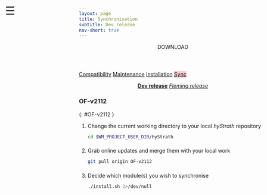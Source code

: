 ```yaml
---
layout: page
title: Synchronisation
subtitle: Dev release
nav-short: true
--- 
```


<div id="mySidenav" class="sidenav">
  <a href="javascript:void(0)" class="closebtn" onclick="closeNav()"><i class='fa fa-times'></i></a>
  <header>DOWNLOAD</header>
  <a href="https://hystrath.github.io/download/compatibility/">Compatibility</a>
  <a href="https://hystrath.github.io/download/maintenance/">Maintenance</a>
  <a href="https://hystrath.github.io/download/dev/installation/">Installation</a>
  <a href="https://hystrath.github.io/download/dev/sync/" style="background-color:#FFCCCC">Sync</a>
</div>

<span style="position: fixed;font-size:30px;cursor:pointer; margin:0px; top:60px;left:30px;" onclick="reopenNav()">&#9776;</span>

<script>
function openNav() {
  document.getElementById("mySidenav").style.width = "210px";
  document.getElementById("mySidenav").style.transition = "0s";
}

function closeNav() {
  document.getElementById("mySidenav").style.width = "0px";
  localStorage.removeItem('show_sidenav');
}

function reopenNav() {
  document.getElementById("mySidenav").style.width = "210px";
  document.getElementById("mySidenav").style.transition = "0.5s";
  localStorage.setItem("show_sidenav", true);
}

if (localStorage.getItem("show_sidenav")) openNav()
</script>

<p align="center">
  <a class="btn btn-warning" href="https://hystrath.github.io/download/dev/sync/" role="button"><b>Dev release</b></a>
  <a class="btn btn-outline-dark" href="https://hystrath.github.io/download/fleming/sync/" role="button"><i>Fleming release</i></a>
</p>

### OF-v2112   
{: #OF-v2112 }

1. Change the current working directory to your local *hyStrath* repository
    ```sh 
    cd $WM_PROJECT_USER_DIR/hyStrath
    ```
    <div style="line-height:50%;">
        <br>
    </div>
2. Grab online updates and merge them with your local work
    ```sh
    git pull origin OF-v2112  
    ``` 
    <div style="line-height:50%;">
        <br>
    </div>
3. Decide which module(s) you wish to synchronise  
    ```sh
    ./install.sh 2>/dev/null
    ```
